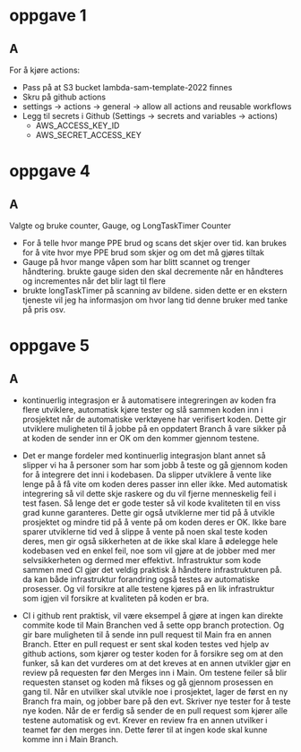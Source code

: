 # oppgave 1

## A
For å kjøre actions:
* Pass på at S3 bucket lambda-sam-template-2022 finnes
*  Skru på github actions
  * settings -> actions -> general -> allow all actions and reusable workflows
* Legg til secrets i Github (Settings -> secrets and variables -> actions)
  * AWS_ACCESS_KEY_ID
  * AWS_SECRET_ACCESS_KEY

# oppgave 4

## A
Valgte og bruke counter, Gauge, og LongTaskTimer
Counter
  * For å telle hvor mange PPE brud og scans det skjer over tid. kan brukes for å vite hvor mye PPE brud som skjer og om det må gjøres tiltak
  * Gauge på hvor mange våpen som har blitt scannet og trenger håndtering. brukte gauge siden den skal decremente når en håndteres og incrementes når det blir lagt til flere
  * brukte longTaskTimer på scanning av bildene. siden dette er en ekstern tjeneste vil jeg ha informasjon om hvor lang tid denne bruker med tanke på pris osv.
# oppgave 5
 ## A
- kontinuerlig integrasjon er å automatisere integreringen av koden fra flere utviklere, automatisk kjøre tester og slå sammen koden inn i prosjektet når de automatiske verktøyene har verifisert koden. Dette gir utviklere muligheten til å jobbe på en oppdatert Branch å vare sikker på at koden de sender inn er OK om den kommer gjennom testene.
 - Det er mange fordeler med kontinuerlig integrasjon blant annet så slipper vi ha å personer som har som jobb å teste og gå gjennom koden for å integrere det inni i kodebasen. Da slipper utviklere å vente like lenge på å få vite om koden deres passer inn eller ikke. Med automatisk integrering så vil dette skje raskere og du vil fjerne menneskelig feil i test fasen. Så lenge det er gode tester så vil kode kvaliteten til en viss grad kunne garanteres. Dette gir også utviklerne mer tid på å utvikle prosjektet og mindre tid på å vente på om koden deres er OK. Ikke bare sparer utviklerne tid ved å slippe å vente på noen skal teste koden deres, men gir også sikkerheten at de ikke skal klare å ødelegge hele kodebasen ved en enkel feil, noe som vil gjøre at de jobber med mer selvsikkerheten og dermed mer effektivt.
Infrastruktur som kode sammen med CI gjør det veldig praktisk å håndtere infrastrukturen på. da kan både infrastruktur forandring også testes av automatiske prosesser. Og vil forsikre at alle testene kjøres på en lik infrastruktur som igjen vil forsikre at kvaliteten på koden er bra.

- CI i github rent praktisk, vil være eksempel å gjøre at ingen kan direkte commite kode til Main Branchen ved å sette opp branch protection. Og gir bare muligheten til å sende inn pull request til Main fra en annen Branch. Etter en pull request er sent skal koden testes ved hjelp av github actions, som kjører og tester koden for å forsikre seg om at den funker, så kan det vurderes om at det kreves at en annen utvikler gjør en review på requesten før den Merges inn i Main. Om testene feiler så blir requesten stanset og koden må fikses og gå gjennom prosessen en gang til. Når en utvilker skal utvikle noe i prosjektet, lager de først en ny Branch fra main, og jobber bare på den evt. Skriver nye tester for å teste nye koden. Når de er ferdig så sender de en pull request som kjører alle testene automatisk og evt. Krever en review fra en annen utvilker i teamet før den merges inn. Dette fører til at ingen kode skal kunne komme inn i Main Branch. 

